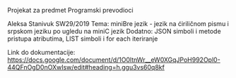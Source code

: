 Projekat za predmet Programski prevodioci

Aleksa Stanivuk SW29/2019
Tema: miniBre jezik - jezik na ćiriličnom pismu i srpskom jeziku po ugledu na miniC jezik
Dodatno: JSON simboli i metode pristupa atributima, LIST simboli i for each iteriranje

Link do dokumentacije: https://docs.google.com/document/d/1O0ltnWr__eW0XGqJPoH992Opl0-44QFnOgD0nOXwIsw/edit#heading=h.ggu3vs60q8kf
